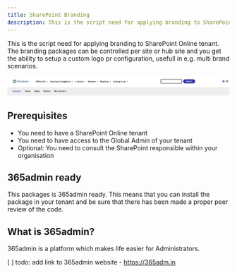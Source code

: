 ```yaml
---
title: SharePoint Branding
description: This is the script need for applying branding to SharePoint Online tenant. The branding  packages can be controlled per site or hub site and you get the ability to setup a custom logo pr configuration, usefull in e.g. multi brand scenarios. 
---
```


This is the script need for applying branding to SharePoint Online tenant. The branding  packages can be controlled per site or hub site and you get the ability to setup a custom logo pr configuration, usefull in e.g. multi brand scenarios. 

![](2023-12-31-13-57-34.png)

## Prerequisites


- You need to have a SharePoint Online tenant
- You need to have access to the Global Admin of your tenant
- Optional: You need to consult the SharePoint responsible within your organisation


## 365admin ready

This packages is 365admin ready. This means that you can install the package in your tenant and be sure that there has been made a proper peer review of the code.

## What is 365admin?

365admin is a platform which makes life easier for Administrators. 

[ ] todo: add link to 365admin website - https://365adm.in

